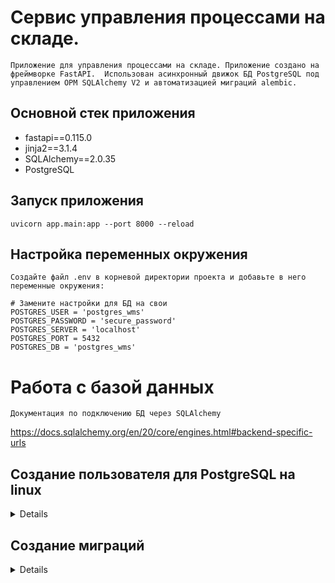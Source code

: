 # Сервис управления процессами на складе.
`Приложение для управления процессами на складе. Приложение создано на фреймворке FastAPI. 
Использован асинхронный движок БД PostgreSQL под управлением ОРМ SQLAlchemy V2 и автоматизацией миграций alembic.`

## Основной стек приложения

* fastapi==0.115.0
* jinja2==3.1.4
* SQLAlchemy==2.0.35
* PostgreSQL



## Запуск приложения

`
uvicorn app.main:app --port 8000 --reload
`

## Настройка переменных окружения

`Создайте файл .env в корневой директории проекта и добавьте в него переменные окружения:`

```
# Замените настройки для БД на свои 
POSTGRES_USER = 'postgres_wms'
POSTGRES_PASSWORD = 'secure_password'
POSTGRES_SERVER = 'localhost'
POSTGRES_PORT = 5432
POSTGRES_DB = 'postgres_wms'
```


# Работа с базой данных

`Документация по подключению БД через SQLAlchemy`

https://docs.sqlalchemy.org/en/20/core/engines.html#backend-specific-urls

## Создание пользователя для PostgreSQL на linux

<details>
### Шаг 1: Установка PostgreSQL (если еще не установлено)
`Данная инструкция не предусмотрена текущей документацией`

### Шаг 2: Вход в систему PostgreSQL

1. **Переключитесь на пользователя `postgres`:**
   PostgreSQL устанавливает специального пользователя с именем `postgres`, который имеет право управлять БД.

```bash
sudo -i -u postgres
````

2. **Запустите консоль psql:**

```bash
psql
````
### Шаг 3: Создание пользователя

Для создания нового пользователя выполните следующую команду в консоли `psql`:

`
CREATE USER имя_пользователя WITH PASSWORD 'ваш_пароль';
`
#### Пример:
```sql
CREATE USER postgres_wms WITH PASSWORD 'postgres_wms';
```
#### Ожидаемый результат:

`CREATE ROLE`

### Шаг 4: Создание БД и передача прав созданному пользователю

Для создания БД выполните следующую команду в консоли `psql`:

`
CREATE DATABASE имя_БД OWNER имя_пользователя ENCODING 'UTF8';
`
#### Пример:
```sql
CREATE DATABASE postgres_wms OWNER postgres_wms ENCODING 'UTF8';
```
#### Ожидаемый результат:

`CREATE DATABASE`

### Заключение

`Вы успешно создали нового пользователя и базу данных в PostgreSQL на Linux`

`Для выхода из консоли PostgreSQL используйте команду:`

```bash
\q
````
в терминале IDE Pycharm 
```bash
exit
````
</details>

## Создание миграций

<details>

### Шаг 1: создание среды миграции для асинхронной поддержки

Для создания среды миграции выполните команду:
```bash
alembic init -t async app/migrations
````
### Шаг2: Изменить настройки alembic.ini

* Измените опцию sqlalchemy.url в файле alembic.ini на URL подключения к БД: 

sqlalchemy.url = postgresql+asyncpg://имя_пользователя:пароль@localhost:5432/имя_БД

* Изменить настройки env.py target_metadata = None на: 

```
from app.core.backend.db import Base
from app.data.models import *

target_metadata = Base.metadata
```

* Выполнить первую миграцию командой

```bash
alembic revision --autogenerate -m "Initial migration"
```

* Выполнить команду: "alembic upgrade head" - применение самой последней созданной миграции
`Эта команда запустит все миграции, которые еще не были применены к вашей базе данных, начиная с последней созданной миграции.`

### основные команды в Alembic:

* alembic upgrade +2 две версии включая текущую для апгрейда
* alembic downgrade -1 на предыдущую для даунгрейда
* alembic current получить информацию о текущей версии
* alembic history --verbose история миграций, более подробнее можно почитать в документации.
* alembic downgrade base даунгрейд в самое начало миграций
* alembic upgrade head применение самой последней созданной миграции

</details>
